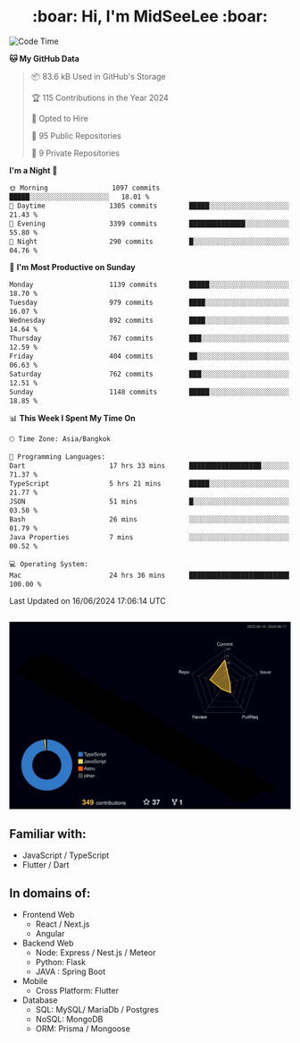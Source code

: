 <h1 align="center"> :boar: Hi, I'm MidSeeLee :boar:</h1>
 
<!--START_SECTION:waka-->
![Code Time](http://img.shields.io/badge/Code%20Time-1%2C729%20hrs%2052%20mins-blue)

**🐱 My GitHub Data** 

> 📦 83.6 kB Used in GitHub's Storage 
 > 
> 🏆 115 Contributions in the Year 2024
 > 
> 💼 Opted to Hire
 > 
> 📜 95 Public Repositories 
 > 
> 🔑 9 Private Repositories 
 > 
**I'm a Night 🦉** 

```text
🌞 Morning                1097 commits        █████░░░░░░░░░░░░░░░░░░░░   18.01 % 
🌆 Daytime                1305 commits        █████░░░░░░░░░░░░░░░░░░░░   21.43 % 
🌃 Evening                3399 commits        ██████████████░░░░░░░░░░░   55.80 % 
🌙 Night                  290 commits         █░░░░░░░░░░░░░░░░░░░░░░░░   04.76 % 
```
📅 **I'm Most Productive on Sunday** 

```text
Monday                   1139 commits        █████░░░░░░░░░░░░░░░░░░░░   18.70 % 
Tuesday                  979 commits         ████░░░░░░░░░░░░░░░░░░░░░   16.07 % 
Wednesday                892 commits         ████░░░░░░░░░░░░░░░░░░░░░   14.64 % 
Thursday                 767 commits         ███░░░░░░░░░░░░░░░░░░░░░░   12.59 % 
Friday                   404 commits         ██░░░░░░░░░░░░░░░░░░░░░░░   06.63 % 
Saturday                 762 commits         ███░░░░░░░░░░░░░░░░░░░░░░   12.51 % 
Sunday                   1148 commits        █████░░░░░░░░░░░░░░░░░░░░   18.85 % 
```


📊 **This Week I Spent My Time On** 

```text
🕑︎ Time Zone: Asia/Bangkok

💬 Programming Languages: 
Dart                     17 hrs 33 mins      ██████████████████░░░░░░░   71.37 % 
TypeScript               5 hrs 21 mins       █████░░░░░░░░░░░░░░░░░░░░   21.77 % 
JSON                     51 mins             █░░░░░░░░░░░░░░░░░░░░░░░░   03.50 % 
Bash                     26 mins             ░░░░░░░░░░░░░░░░░░░░░░░░░   01.79 % 
Java Properties          7 mins              ░░░░░░░░░░░░░░░░░░░░░░░░░   00.52 % 

💻 Operating System: 
Mac                      24 hrs 36 mins      █████████████████████████   100.00 % 
```


 Last Updated on 16/06/2024 17:06:14 UTC
<!--END_SECTION:waka-->

##

![](./profile-3d-contrib/profile-night-rainbow.svg)

## Familiar with:
- JavaScript / TypeScript
- Flutter / Dart

## In domains of:
- Frontend Web
  - React / Next.js
  - Angular
- Backend Web
  - Node: Express / Nest.js / Meteor
  - Python: Flask
  - JAVA : Spring Boot
- Mobile
  - Cross Platform: Flutter
- Database
  - SQL: MySQL/ MariaDb / Postgres
  - NoSQL: MongoDB
  - ORM: Prisma / Mongoose
